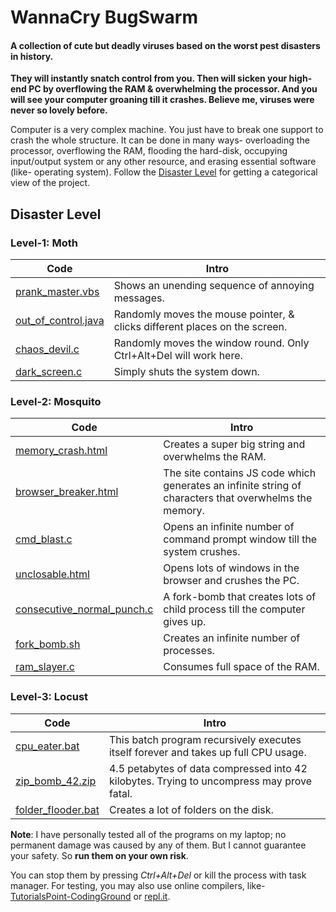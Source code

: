 # WannaCry BugSwarm
#### A collection of cute but deadly viruses based on the worst pest disasters in history.


**They will instantly snatch control from you. Then will sicken your high-end PC by overflowing the RAM & overwhelming the processor. And you will see your computer groaning till it crashes. Believe me, viruses were never so lovely before.**

Computer is a very complex machine. You just have to break one support to crash the whole structure. It can be done in many ways- overloading the processor, overflowing the RAM, flooding the hard-disk, occupying input/output system or any other resource, and erasing essential software (like- operating system). Follow the [Disaster Level](#disaster-level) for getting a categorical view of the project.

## Disaster Level

### Level-1: Moth
Code | Intro
--- | --- 
[prank_master.vbs](https://github.com/MinhasKamal/CuteVirusCollection/blob/master/prank_master.vbs) | Shows an unending sequence of annoying messages.
[out_of_control.java](https://github.com/MinhasKamal/CuteVirusCollection/blob/master/out_of_control.java) | Randomly moves the mouse pointer, & clicks different places on the screen.
[chaos_devil.c](https://github.com/MinhasKamal/CuteVirusCollection/blob/master/chaos_devil.c) | Randomly moves the window round. Only Ctrl+Alt+Del will work here.
[dark_screen.c](https://github.com/MinhasKamal/CuteVirusCollection/blob/master/dark_screen.c) | Simply shuts the system down.

### Level-2: Mosquito
Code | Intro
--- | --- 
[memory_crash.html](https://github.com/MinhasKamal/CuteVirusCollection/blob/master/memory_crash.html) | Creates a super big string and overwhelms the RAM.
[browser_breaker.html](https://github.com/MinhasKamal/CuteVirusCollection/blob/master/browser_breaker.html) | The site contains JS code which generates an infinite string of characters that overwhelms the memory. 
[cmd_blast.c](https://github.com/MinhasKamal/CuteVirusCollection/blob/master/cmd_blast.c) | Opens an infinite number of command prompt window till the system crushes.
[unclosable.html](https://github.com/MinhasKamal/CuteVirusCollection/blob/master/unclosable.html) | Opens lots of windows in the browser and crushes the PC.
[consecutive_normal_punch.c](https://github.com/MinhasKamal/CuteVirusCollection/blob/master/consecutive_normal_punch.c) | A fork-bomb that creates lots of child process till the computer gives up.
[fork_bomb.sh](https://github.com/MinhasKamal/CuteVirusCollection/blob/master/fork_bomb.sh) | Creates an infinite number of processes.
[ram_slayer.c](https://github.com/MinhasKamal/CuteVirusCollection/blob/master/ram_slayer.c) | Consumes full space of the RAM.

### Level-3: Locust
Code | Intro
--- | --- 
[cpu_eater.bat](https://github.com/MinhasKamal/CuteVirusCollection/blob/master/cpu_eater.bat) | This batch program recursively executes itself forever and takes up full CPU usage.
[zip_bomb_42.zip](https://github.com/MinhasKamal/CuteVirusCollection/blob/master/zip_bomb_42.zip) | 4.5 petabytes of data compressed into 42 kilobytes. Trying to uncompress may prove fatal.
[folder_flooder.bat](https://github.com/MinhasKamal/CuteVirusCollection/blob/master/folder_flooder.bat) | Creates a lot of folders on the disk.


**Note**: I have personally tested all of the programs on my laptop; no permanent damage was caused by any of them. But I cannot guarantee your safety. So **run them on your own risk**. 

You can stop them by pressing *Ctrl+Alt+Del* or kill the process with task manager. For testing, you may also use online compilers, like- [TutorialsPoint-CodingGround](https://www.tutorialspoint.com/codingground.htm) or [repl.it](https://repl.it/languages).

